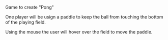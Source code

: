 Game to create "Pong"

One player will be usign a paddle to keep the ball from touching the bottom of the playing field.

Using the mouse the user will hover over the field to move the paddle.
